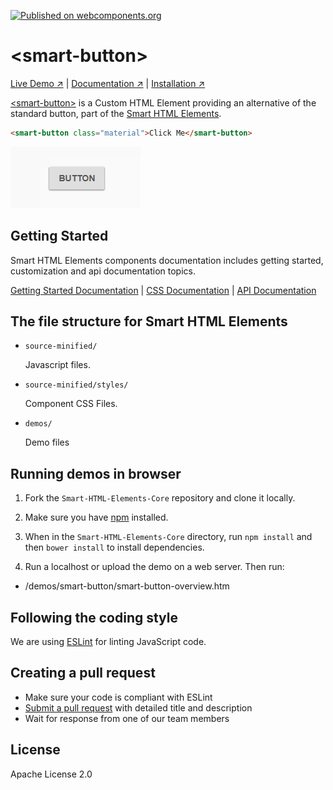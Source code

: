 [![Published on webcomponents.org](https://img.shields.io/badge/webcomponents.org-published-blue.svg)](https://www.webcomponents.org/element/owner/my-element)

# &lt;smart-button&gt;

[Live Demo ↗](http://htmlelements.com/demos/button/)
|
[Documentation ↗](http://www.htmlelements.com/docs/)
|
[Installation ↗](https://www.npmjs.com/package/@smarthtmlelements/smart-html-elements-core)

[&lt;smart-button&gt;](http://htmlelements.com/demos/button/) is a Custom HTML Element providing an alternative of the standard button, part of the [Smart HTML Elements](http://htmlelements.com/).

<!--
```
<custom-element-demo>
  <template>
    <script src="../webcomponentsjs/webcomponents-lite.js"></script>
    <script src="../smart-html-elements-core/source-minified/native-shim.js"></script>
    <script src="../smart-html-elements-core/source-minified/smart.element-polyfills.js"></script>
    <script src="../smart-html-elements-core/source-minified/smart.element.js"></script>
    <script src="../smart-html-elements-core/source-minified/smart.button.js"></script>
    <link rel="stylesheet" href="../smart-html-elements-core/source-minified/styles/smart.base.css" type="text/css" />
    <link rel="stylesheet" href="../smart-html-elements-core/source-minified/styles/smart.material.css" type="text/css" />
     <next-code-block></next-code-block>
  </template>
</custom-element-demo>
```
-->
```html
<smart-button class="material">Click Me</smart-button>
```

[<img src="https://raw.githubusercontent.com/htmlelements/smart-button/master/smart-button.gif" alt="Screenshot of smart-button, using the Material theme">](http://htmlelements.com/demos/button)

## Getting Started

Smart HTML Elements components documentation includes getting started, customization and api documentation topics.

[Getting Started Documentation](http://www.htmlelements.com/docs/button/)
|
[CSS Documentation](http://www.htmlelements.com/docs/button-css/)
|
[API Documentation](http://www.htmlelements.com/docs/button-api/)


## The file structure for Smart HTML Elements

- `source-minified/`

  Javascript files.

- `source-minified/styles/`

  Component CSS Files.

- `demos/`

  Demo files

## Running demos in browser

1. Fork the `Smart-HTML-Elements-Core` repository and clone it locally.

1. Make sure you have [npm](https://www.npmjs.com/) installed.

1. When in the `Smart-HTML-Elements-Core` directory, run `npm install` and then `bower install` to install dependencies.

1. Run a localhost or upload the demo on a web server. Then run:

  - /demos/smart-button/smart-button-overview.htm


## Following the coding style

We are using [ESLint](http://eslint.org/) for linting JavaScript code. 

## Creating a pull request

  - Make sure your code is compliant with ESLint
  - [Submit a pull request](https://www.digitalocean.com/community/tutorials/how-to-create-a-pull-request-on-github) with detailed title and description
  - Wait for response from one of our team members


## License

Apache License 2.0

